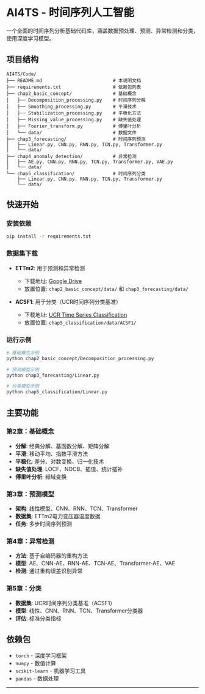 # AI4TS - 时间序列人工智能

一个全面的时间序列分析基础代码库，涵盖数据预处理、预测、异常检测和分类，使用深度学习模型。

## 项目结构

```
AI4TS/Code/
├── README.md                          # 本说明文档
├── requirements.txt                   # 依赖包列表
├── chap2_basic_concept/               # 基础概念
│   ├── Decomposition_processing.py    # 时间序列分解
│   ├── Smoothing_processing.py        # 平滑技术
│   ├── Stabilization_processing.py    # 平稳化方法
│   ├── Missing_value_processing.py    # 缺失值处理
│   ├── Fourier_transform.py           # 傅里叶分析
│   └── data/                          # 数据文件
├── chap3_forecasting/                 # 时间序列预测
│   ├── Linear.py, CNN.py, RNN.py, TCN.py, Transformer.py
│   └── data/
├── chap4_anomaly_detection/           # 异常检测
│   ├── AE.py, CNN.py, RNN.py, TCN.py, Transformer.py, VAE.py
│   └── data/
└── chap5_classification/              # 时间序列分类
    ├── Linear.py, CNN.py, RNN.py, TCN.py, Transformer.py
    └── data/
```

## 快速开始

### 安装依赖
```bash
pip install -r requirements.txt
```

### 数据集下载

- **ETTm2**: 用于预测和异常检测
  - 下载地址: [Google Drive](https://drive.google.com/file/d/1v5az7yXB5J4se5UHrmXzedSCrMlDWAtH/view?usp=sharing)
  - 放置位置: `chap2_basic_concept/data/` 和 `chap3_forecasting/data/`

- **ACSF1**: 用于分类（UCR时间序列分类基准）
  - 下载地址: [UCR Time Series Classification](https://timeseriesclassification.com/dataset.php)
  - 放置位置: `chap5_classification/data/ACSF1/`

### 运行示例
```bash
# 基础概念示例
python chap2_basic_concept/Decomposition_processing.py

# 预测模型示例
python chap3_forecasting/Linear.py

# 分类模型示例
python chap5_classification/Linear.py
```

## 主要功能

### 第2章：基础概念
- **分解**: 经典分解、基函数分解、矩阵分解
- **平滑**: 移动平均、指数平滑方法
- **平稳化**: 差分、对数变换、归一化技术
- **缺失值处理**: LOCF、NOCB、插值、统计插补
- **傅里叶分析**: 频域变换

### 第3章：预测模型
- **架构**: 线性模型、CNN、RNN、TCN、Transformer
- **数据集**: ETTm2电力变压器温度数据
- **任务**: 多步时间序列预测

### 第4章：异常检测
- **方法**: 基于自编码器的重构方法
- **模型**: AE、CNN-AE、RNN-AE、TCN-AE、Transformer-AE、VAE
- **检测**: 通过重构误差识别异常

### 第5章：分类
- **数据集**: UCR时间序列分类基准（ACSF1）
- **模型**: 线性、CNN、RNN、TCN、Transformer分类器
- **评估**: 标准分类指标

## 依赖包

- `torch` - 深度学习框架
- `numpy` - 数值计算
- `scikit-learn` - 机器学习工具
- `pandas` - 数据处理


---


